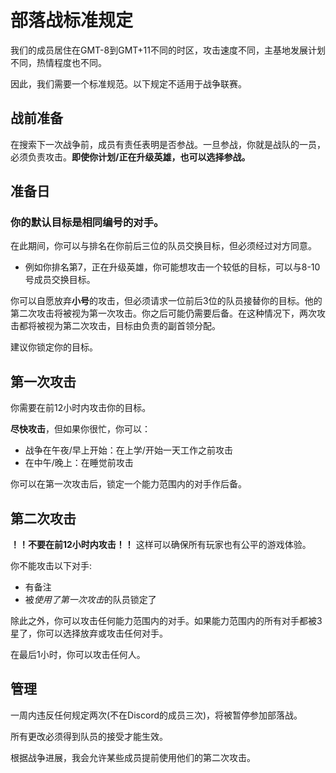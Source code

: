 # 部落战标准规定
我们的成员居住在GMT-8到GMT+11不同的时区，攻击速度不同，主基地发展计划不同，热情程度也不同。

因此，我们需要一个标准规范。以下规定不适用于战争联赛。

## 战前准备
在搜索下一次战争前，成员有责任表明是否参战。一旦参战，你就是战队的一员，必须负责攻击。**即使你计划/正在升级英雄，也可以选择参战。**

## 准备日
### 你的默认目标是相同编号的对手。
在此期间，你可以与排名在你前后三位的队员交换目标，但必须经过对方同意。
* 例如你排名第7，正在升级英雄，你可能想攻击一个较低的目标，可以与8-10号成员交换目标。

你可以自愿放弃**小号**的攻击，但必须请求一位前后3位的队员接替你的目标。他的第二次攻击将被视为第一次攻击。你之后可能仍需要后备。在这种情况下，两次攻击都将被视为第二次攻击，目标由负责的副首领分配。

建议你锁定你的目标。

## 第一次攻击
你需要在前12小时内攻击你的目标。

**尽快攻击**，但如果你很忙，你可以：
* 战争在午夜/早上开始：在上学/开始一天工作之前攻击
* 在中午/晚上：在睡觉前攻击

你可以在第一次攻击后，锁定一个能力范围内的对手作后备。

## 第二次攻击
**！！不要在前12小时内攻击！！** 这样可以确保所有玩家也有公平的游戏体验。

你不能攻击以下对手:
* 有备注
* 被*使用了第一次攻击*的队员锁定了

除此之外，你可以攻击任何能力范围内的对手。如果能力范围内的所有对手都被3星了，你可以选择放弃或攻击任何对手。

在最后1小时，你可以攻击任何人。

## 管理
一周内违反任何规定两次(不在Discord的成员三次)，将被暂停参加部落战。

所有更改必须得到队员的接受才能生效。

根据战争进展，我会允许某些成员提前使用他们的第二次攻击。